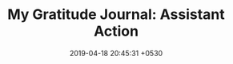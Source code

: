 ---
layout: post
title:  "My Gratitude Journal: Assistant Action"
date:   2019-04-18 20:45:31 +0530
categories: ["projects"]
---